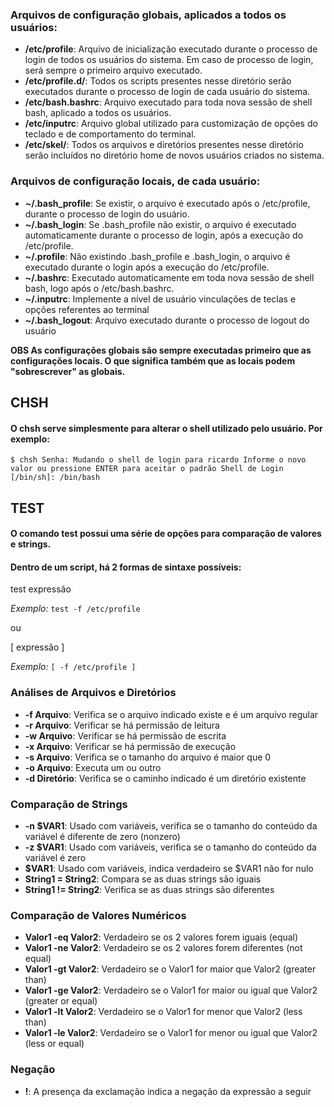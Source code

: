### Arquivos de configuração globais, aplicados a todos os usuários:

- **/etc/profile**: Arquivo de inicialização executado durante o processo de login de todos os usuários do sistema. Em caso de processo de login, será sempre o primeiro arquivo executado.
- **/etc/profile.d/**: Todos os scripts presentes nesse diretório serão executados durante o processo de login de cada usuário do sistema.
- **/etc/bash.bashrc**: Arquivo executado para toda nova sessão de shell bash, aplicado a todos os usuários. 
- **/etc/inputrc**: Arquivo global utilizado para customização de opções do teclado e de comportamento do terminal.
- **/etc/skel/**: Todos os arquivos e diretórios presentes nesse diretório serão incluídos no diretório home de novos usuários criados no sistema.

### Arquivos de configuração locais, de cada usuário:

- **~/.bash_profile**: Se existir, o arquivo é executado após o /etc/profile, durante o processo de login do usuário.
- **~/.bash_login**: Se .bash_profile não existir, o arquivo é executado automaticamente durante o processo de login, após a execução do /etc/profile.
- **~/.profile**: Não existindo .bash_profile e .bash_login, o arquivo é executado durante o login após a execução do /etc/profile.
- **~/.bashrc**: Executado automaticamente em toda nova sessão de shell bash, logo após o /etc/bash.bashrc.
- **~/.inputrc**: Implemente a nível de usuário vinculações de teclas e opções referentes ao terminal
- **~/.bash_logout**: Arquivo executado durante o processo de logout do usuário

**OBS As configurações globais são sempre executadas primeiro que as configurações locais. O que significa também que as locais podem "sobrescrever" as globais.**

## CHSH

#### O chsh serve simplesmente para alterar o shell utilizado pelo usuário. Por exemplo:

`$ chsh
Senha:
Mudando o shell de login para ricardo
Informe o novo valor ou pressione ENTER para aceitar o padrão
    Shell de Login [/bin/sh]: /bin/bash`

## TEST

#### O comando test possui uma série de opções para comparação de valores e strings.

#### Dentro de um script, há 2 formas de sintaxe possíveis:

test expressão

*Exemplo:* `test -f /etc/profile`

ou 

[ expressão ]

*Exemplo:* `[ -f /etc/profile ]`


### Análises de Arquivos e Diretórios

- **-f Arquivo**: Verifica se o arquivo indicado existe e é um arquivo regular
- **-r Arquivo**: Verificar se há permissão de leitura
- **-w Arquivo**: Verificar se há permissão de escrita
- **-x Arquivo**: Verificar se há permissão de execução
- **-s Arquivo**: Verifica se o tamanho do arquivo é maior que 0
- **-o Arquivo**: Executa um ou outro
- **-d Diretório**: Verifica se o caminho indicado é um diretório existente


### Comparação de Strings

- **-n $VAR1**: Usado com variáveis, verifica se o tamanho do conteúdo da variável é diferente de zero (nonzero)
- **-z $VAR1**: Usado com variáveis, verifica se o tamanho do conteúdo da variável é zero
- **$VAR1**: Usado com variáveis, indica verdadeiro se $VAR1 não for nulo
- **String1 = String2**: Compara se as duas strings são iguais
- **String1 != String2**: Verifica se as duas strings são diferentes



### Comparação de Valores Numéricos

- **Valor1 -eq Valor2**: Verdadeiro se os 2 valores forem iguais (equal)
- **Valor1 -ne Valor2**: Verdadeiro se os 2 valores forem diferentes (not equal)
- **Valor1 -gt Valor2**: Verdadeiro se o Valor1 for maior que Valor2 (greater than)
- **Valor1 -ge Valor2**: Verdadeiro se o Valor1 for maior ou igual que Valor2 (greater or equal)
- **Valor1 -lt Valor2**: Verdadeiro se o Valor1 for menor que Valor2 (less than)
- **Valor1 -le Valor2**: Verdadeiro se o Valor1 for menor ou igual que Valor2 (less or equal)



### Negação

- **!**: A presença da exclamação indica a negação da expressão a seguir
